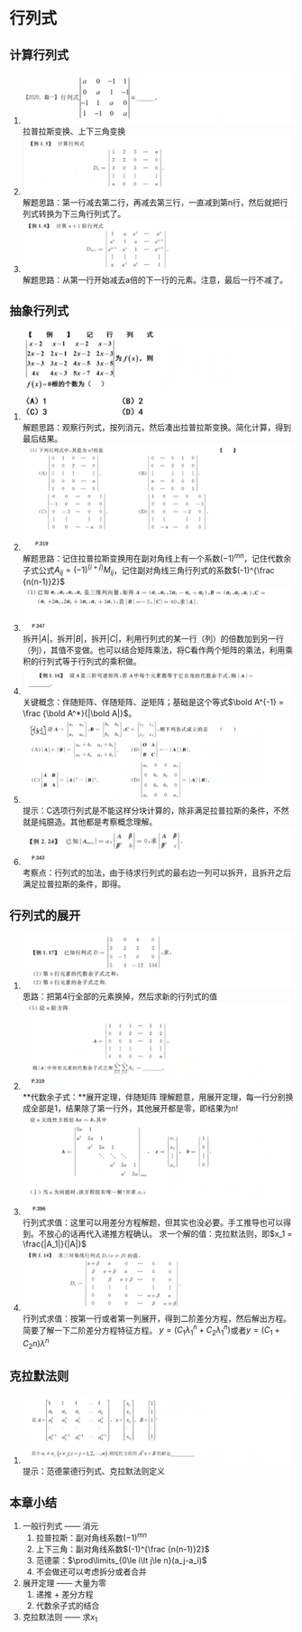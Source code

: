 # 行列式

## 计算行列式

1. ![image-20201120100713796](LA1-行列式.assets/image-20201120100713796.png)
   拉普拉斯变换、上下三角变换
2. ![image-20201120102037295](LA1-行列式.assets/image-20201120102037295.png)
   解题思路：第一行减去第二行，再减去第三行，一直减到第n行，然后就把行列式转换为下三角行列式了。
3. ![image-20201120103009390](LA1-行列式.assets/image-20201120103009390.png)
   解题思路：从第一行开始减去a倍的下一行的元素。注意，最后一行不减了。

## 抽象行列式

1. ![image-20201120103448900](LA1-行列式.assets/image-20201120103448900.png)
   解题思路：观察行列式，按列消元，然后凑出拉普拉斯变换。简化计算，得到最后结果。
2. ![image-20201120104558577](LA1-行列式.assets/image-20201120104558577.png)
   解题思路：记住拉普拉斯变换用在副对角线上有一个系数$(-1)^{mn}$，记住代数余子式公式$A_{ij} = (-1)^{(i+j)}M_{ij}$，记住副对角线三角行列式的系数$(-1)^{\frac {n(n-1)}2}$ 
3. ![image-20201120105711744](LA1-行列式.assets/image-20201120105711744.png)
   拆开$|A|$，拆开$|B|$，拆开$|C|$，利用行列式的某一行（列）的倍数加到另一行（列），其值不变做。也可以结合矩阵乘法，将C看作两个矩阵的乘法，利用乘积的行列式等于行列式的乘积做。
4. ![image-20201120114039462](LA1-行列式.assets/image-20201120114039462.png)
   关键概念：伴随矩阵、伴随矩阵、逆矩阵；基础是这个等式$\bold A^{-1} = \frac {\bold A^*}{|\bold A|}$。
5. ![image-20201120114652472](LA1-行列式.assets/image-20201120114652472.png)
   提示：C选项行列式是不能这样分块计算的，除非满足拉普拉斯的条件，不然就是纯臆造。其他都是考察概念理解。
6. ![image-20201120125907544](LA1-行列式.assets/image-20201120125907544.png)
   考察点：行列式的加法，由于待求行列式的最右边一列可以拆开，且拆开之后满足拉普拉斯的条件，即得。

## 行列式的展开

1. ![image-20201120133609803](LA1-行列式.assets/image-20201120133609803.png)
   思路：把第4行全部的元素换掉，然后求新的行列式的值
2. ![image-20201120142227986](LA1-行列式.assets/image-20201120142227986.png)
   **代数余子式：**展开定理，伴随矩阵
   理解题意，用展开定理，每一行分别换成全部是1，结果除了第一行外，其他展开都是零，即结果为$n!$ 
3. ![image-20201120142916482](LA1-行列式.assets/image-20201120142916482.png)
   行列式求值：这里可以用差分方程解题，但其实也没必要。手工推导也可以得到。不放心的话再代入递推方程确认。
   求一个解的值：克拉默法则，即$x_1 = \frac{|A_1|}{|A|}$ 
4. ![image-20201120143808799](LA1-行列式.assets/image-20201120143808799.png)
   行列式求值：按第一行或者第一列展开，得到二阶差分方程，然后解出方程。简要了解一下二阶差分方程特征方程。
   $y=(C_1\lambda_1^n + C_2\lambda_1^n)$或者$y=(C_1+C_2n)\lambda^n$ 

## 克拉默法则

1. ![image-20201120200215988](LA1-行列式.assets/image-20201120200215988.png)
   提示：范德蒙德行列式、克拉默法则定义

## 本章小结

1. 一般行列式 —— 消元
   1. 拉普拉斯：副对角线系数$(-1)^{mn}$
   2. 上下三角：副对角线系数$(-1)^{\frac {n(n-1)}2}$ 
   3. 范德蒙：$\prod\limits_{0\le i\lt j\le n}(a_j-a_i)$ 
   4. 不会做还可以考虑拆分或者合并
2. 展开定理 —— 大量为零
   1. 递推 + 差分方程
   2. 代数余子式的结合
3. 克拉默法则 —— 求$x_1$ 
